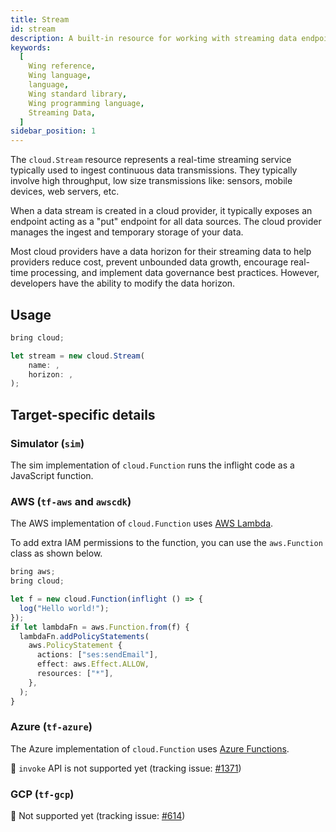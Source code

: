 ```yaml
---
title: Stream
id: stream
description: A built-in resource for working with streaming data endpoints.
keywords:
  [
    Wing reference,
    Wing language,
    language,
    Wing standard library,
    Wing programming language,
    Streaming Data,
  ]
sidebar_position: 1
---
```


The `cloud.Stream` resource represents a real-time streaming service typically used to ingest continuous data transmissions.
They typically involve high throughput, low size transmissions like: sensors, mobile devices, web servers, etc. 

When a data stream is created in a cloud provider, it typically exposes an endpoint acting as a "put" endpoint for all data sources. The cloud provider manages the ingest and temporary storage of your data. 

Most cloud providers have a data horizon for their streaming data to help providers reduce cost, prevent unbounded data growth, encourage real-time processing, and implement data governance best practices. However, developers have the ability to modify the data horizon.

## Usage

```ts
bring cloud;

let stream = new cloud.Stream(
    name: ,
    horizon: ,
);
```

## Target-specific details

### Simulator (`sim`)

The sim implementation of `cloud.Function` runs the inflight code as a JavaScript function.

### AWS (`tf-aws` and `awscdk`)

The AWS implementation of `cloud.Function` uses [AWS Lambda](https://aws.amazon.com/lambda/).

To add extra IAM permissions to the function, you can use the `aws.Function` class as shown below.

```ts playground
bring aws;
bring cloud;

let f = new cloud.Function(inflight () => {
  log("Hello world!");
});
if let lambdaFn = aws.Function.from(f) {
  lambdaFn.addPolicyStatements(
    aws.PolicyStatement {
      actions: ["ses:sendEmail"],
      effect: aws.Effect.ALLOW,
      resources: ["*"],
    },
  );
}
```

### Azure (`tf-azure`)

The Azure implementation of `cloud.Function` uses [Azure Functions](https://azure.microsoft.com/en-us/products/functions).

🚧 `invoke` API is not supported yet (tracking issue: [#1371](https://github.com/winglang/wing/issues/1371))

### GCP (`tf-gcp`)

🚧 Not supported yet (tracking issue: [#614](https://github.com/winglang/wing/issues/614))

